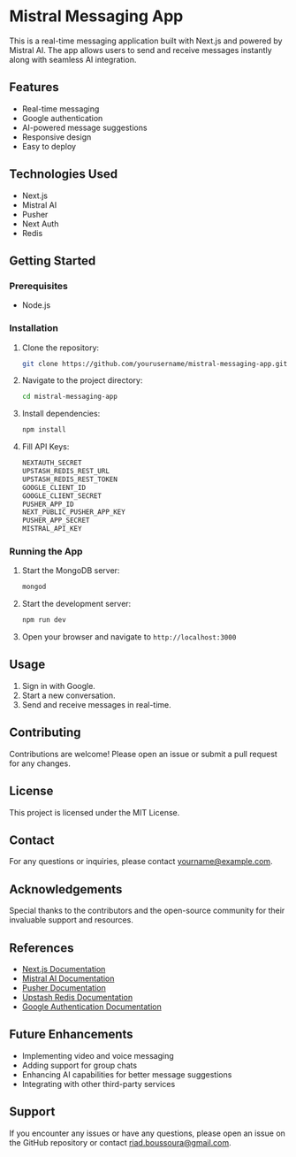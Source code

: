 # Mistral Messaging App

This is a real-time messaging application built with Next.js and powered by Mistral AI. The app allows users to send and receive messages instantly along with seamless AI integration.

## Features

- Real-time messaging
- Google authentication
- AI-powered message suggestions
- Responsive design
- Easy to deploy

## Technologies Used

- Next.js
- Mistral AI
- Pusher
- Next Auth
- Redis

## Getting Started

### Prerequisites

- Node.js

### Installation

1. Clone the repository:
   ```bash
   git clone https://github.com/yourusername/mistral-messaging-app.git
   ```
2. Navigate to the project directory:
   ```bash
   cd mistral-messaging-app
   ```
3. Install dependencies:
   ```bash
   npm install
   ```
4. Fill API Keys:
   ```bash
   NEXTAUTH_SECRET
   UPSTASH_REDIS_REST_URL
   UPSTASH_REDIS_REST_TOKEN
   GOOGLE_CLIENT_ID
   GOOGLE_CLIENT_SECRET
   PUSHER_APP_ID
   NEXT_PUBLIC_PUSHER_APP_KEY
   PUSHER_APP_SECRET
   MISTRAL_API_KEY
   ```

### Running the App

1. Start the MongoDB server:
   ```bash
   mongod
   ```
2. Start the development server:
   ```bash
   npm run dev
   ```
3. Open your browser and navigate to `http://localhost:3000`

## Usage

1. Sign in with Google.
2. Start a new conversation.
3. Send and receive messages in real-time.

## Contributing

Contributions are welcome! Please open an issue or submit a pull request for any changes.

## License

This project is licensed under the MIT License.

## Contact

For any questions or inquiries, please contact [yourname@example.com](mailto:yourname@example.com).

## Acknowledgements

Special thanks to the contributors and the open-source community for their invaluable support and resources.

## References

- [Next.js Documentation](https://nextjs.org/docs)
- [Mistral AI Documentation](https://mistral.ai/docs)
- [Pusher Documentation](https://pusher.com/docs)
- [Upstash Redis Documentation](https://upstash.com/docs/redis)
- [Google Authentication Documentation](https://developers.google.com/identity/sign-in/web/sign-in)

## Future Enhancements

- Implementing video and voice messaging
- Adding support for group chats
- Enhancing AI capabilities for better message suggestions
- Integrating with other third-party services

## Support

If you encounter any issues or have any questions, please open an issue on the GitHub repository or contact [riad.boussoura@gmail.com](mailto:riad.boussoura@gmail.com).
